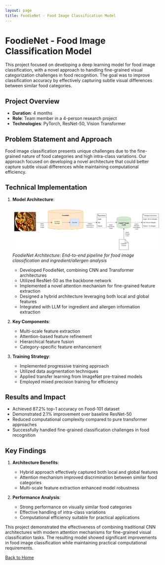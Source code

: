 ```yaml
---
layout: page
title: FoodieNet - Food Image Classification Model
---
```


# FoodieNet - Food Image Classification Model

This project focused on developing a deep learning model for food image classification, with a novel approach to handling fine-grained visual categorization challenges in food recognition. The goal was to improve classification accuracy by effectively capturing subtle visual differences between similar food categories.

## Project Overview

- **Duration**: 4 months
- **Role**: Team member in a 4-person research project
- **Technologies**: PyTorch, ResNet-50, Vision Transformer

## Problem Statement and Approach

Food image classification presents unique challenges due to the fine-grained nature of food categories and high intra-class variations. Our approach focused on developing a novel architecture that could better capture subtle visual differences while maintaining computational efficiency.

## Technical Implementation

1. **Model Architecture**:

   ![FoodieNet Architecture](../assets/images/foodienet_architecture.png)
   *FoodieNet Architecture: End-to-end pipeline for food image classification and ingredient/allergen analysis*

   - Developed FoodieNet, combining CNN and Transformer architectures
   - Utilized ResNet-50 as the backbone network
   - Implemented a novel attention mechanism for fine-grained feature extraction
   - Designed a hybrid architecture leveraging both local and global features
   - Integrated with LLM for ingredient and allergen information extraction

2. **Key Components**:
   - Multi-scale feature extraction
   - Attention-based feature refinement
   - Hierarchical feature fusion
   - Category-specific feature enhancement

3. **Training Strategy**:
   - Implemented progressive training approach
   - Utilized data augmentation techniques
   - Applied transfer learning from ImageNet pre-trained models
   - Employed mixed precision training for efficiency

## Results and Impact

- Achieved 87.2% top-1 accuracy on Food-101 dataset
- Demonstrated 2.1% improvement over baseline ResNet-50
- Reduced computational complexity compared to pure transformer approaches
- Successfully handled fine-grained classification challenges in food recognition

## Key Findings

1. **Architecture Benefits**:
   - Hybrid approach effectively captured both local and global features
   - Attention mechanism improved discrimination between similar food categories
   - Multi-scale feature extraction enhanced model robustness

2. **Performance Analysis**:
   - Strong performance on visually similar food categories
   - Effective handling of intra-class variations
   - Computational efficiency suitable for practical applications

This project demonstrated the effectiveness of combining traditional CNN architectures with modern attention mechanisms for fine-grained visual classification tasks. The resulting model showed significant improvements in food image classification while maintaining practical computational requirements.

[Back to Home](../index.md)

